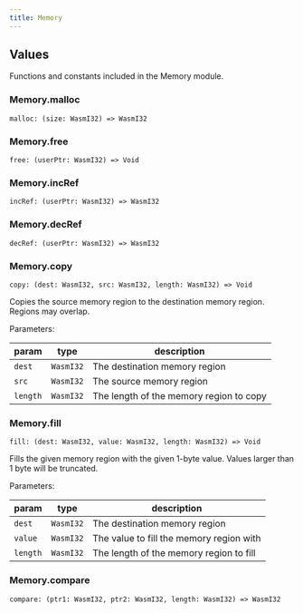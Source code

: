 ```yaml
---
title: Memory
---
```


## Values

Functions and constants included in the Memory module.

### Memory.**malloc**

```grain
malloc: (size: WasmI32) => WasmI32
```

### Memory.**free**

```grain
free: (userPtr: WasmI32) => Void
```

### Memory.**incRef**

```grain
incRef: (userPtr: WasmI32) => WasmI32
```

### Memory.**decRef**

```grain
decRef: (userPtr: WasmI32) => WasmI32
```

### Memory.**copy**

```grain
copy: (dest: WasmI32, src: WasmI32, length: WasmI32) => Void
```

Copies the source memory region to the destination memory region. Regions may overlap.

Parameters:

| param    | type      | description                             |
| -------- | --------- | --------------------------------------- |
| `dest`   | `WasmI32` | The destination memory region           |
| `src`    | `WasmI32` | The source memory region                |
| `length` | `WasmI32` | The length of the memory region to copy |

### Memory.**fill**

```grain
fill: (dest: WasmI32, value: WasmI32, length: WasmI32) => Void
```

Fills the given memory region with the given 1-byte value. Values larger than 1 byte will be truncated.

Parameters:

| param    | type      | description                              |
| -------- | --------- | ---------------------------------------- |
| `dest`   | `WasmI32` | The destination memory region            |
| `value`  | `WasmI32` | The value to fill the memory region with |
| `length` | `WasmI32` | The length of the memory region to fill  |

### Memory.**compare**

```grain
compare: (ptr1: WasmI32, ptr2: WasmI32, length: WasmI32) => WasmI32
```

